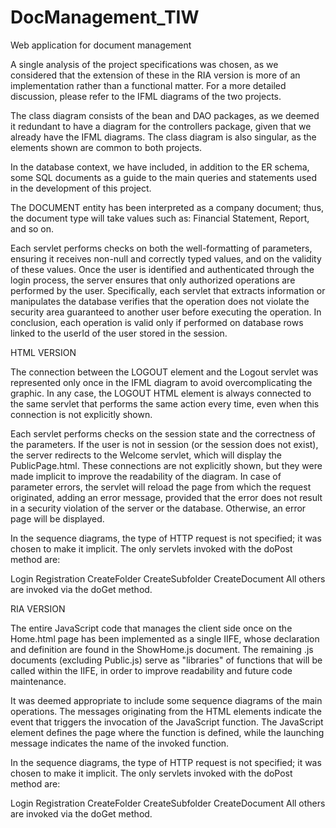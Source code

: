 # DocManagement_TIW
Web application for document management

A single analysis of the project specifications was chosen, as we considered that the extension of these in the RIA version is more of an implementation rather than a functional matter.
For a more detailed discussion, please refer to the IFML diagrams of the two projects.

The class diagram consists of the bean and DAO packages, as we deemed it redundant to have a diagram for the controllers package, given that we already have the IFML diagrams.
The class diagram is also singular, as the elements shown are common to both projects.

In the database context, we have included, in addition to the ER schema, some SQL documents as a guide to the main queries and statements used in the development of this project.

The DOCUMENT entity has been interpreted as a company document; thus, the document type will take values such as: Financial Statement, Report, and so on.

Each servlet performs checks on both the well-formatting of parameters, ensuring it receives non-null and correctly typed values, and on the validity of these values.
Once the user is identified and authenticated through the login process, the server ensures that only authorized operations are performed by the user.
Specifically, each servlet that extracts information or manipulates the database verifies that the operation does not violate the security area guaranteed to another user before executing the operation.
In conclusion, each operation is valid only if performed on database rows linked to the userId of the user stored in the session.



HTML VERSION

The connection between the LOGOUT element and the Logout servlet was represented only once in the IFML diagram to avoid overcomplicating the graphic.
In any case, the LOGOUT HTML element is always connected to the same servlet that performs the same action every time, even when this connection is not explicitly shown.

Each servlet performs checks on the session state and the correctness of the parameters. If the user is not in session (or the session does not exist), the server redirects to the Welcome servlet, which will display the PublicPage.html.
These connections are not explicitly shown, but they were made implicit to improve the readability of the diagram.
In case of parameter errors, the servlet will reload the page from which the request originated, adding an error message, provided that the error does not result in a security violation of the server or the database. Otherwise, an error page will be displayed.

In the sequence diagrams, the type of HTTP request is not specified; it was chosen to make it implicit.
The only servlets invoked with the doPost method are:

Login
Registration
CreateFolder
CreateSubfolder
CreateDocument
All others are invoked via the doGet method.



RIA VERSION

The entire JavaScript code that manages the client side once on the Home.html page has been implemented as a single IIFE, whose declaration and definition are found in the ShowHome.js document.
The remaining .js documents (excluding Public.js) serve as "libraries" of functions that will be called within the IIFE, in order to improve readability and future code maintenance.

It was deemed appropriate to include some sequence diagrams of the main operations. The messages originating from the HTML elements indicate the event that triggers the invocation of the JavaScript function.
The JavaScript element defines the page where the function is defined, while the launching message indicates the name of the invoked function.

In the sequence diagrams, the type of HTTP request is not specified; it was chosen to make it implicit.
The only servlets invoked with the doPost method are:

Login
Registration
CreateFolder
CreateSubfolder
CreateDocument
All others are invoked via the doGet method.
